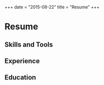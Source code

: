 +++
date = "2015-08-22"
title = "Resume"
+++

# Resume

## Skills and Tools

## Experience

## Education